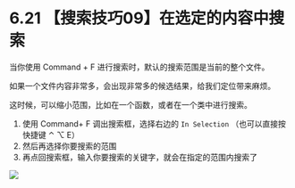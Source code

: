 # 6.21 【搜索技巧09】在选定的内容中搜索

当你使用 Command + F 进行搜索时，默认的搜索范围是当前的整个文件。

如果一个文件内容非常多，会出现非常多的候选结果，给我们定位带来麻烦。

这时候，可以缩小范围，比如在一个函数，或者在一个类中进行搜索。

1.   使用  Command+ F 调出搜索框，选择右边的 `In Selection`  （也可以直接按快捷键 ⌃ ⌥  E）
2.   然后再选择你要搜索的范围
3.   再点回搜索框，输入你要搜索的关键字，就会在指定的范围内搜索了

![](http://image.iswbm.com/20210725105857.png)



